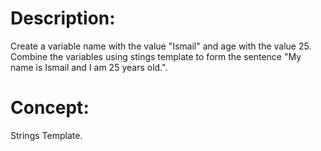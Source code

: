 # Description:
Create a variable name with the value "Ismail" and age with the value 25.
Combine the variables using stings template to form the sentence "My name is Ismail and I am 25 years old.".

# Concept:
Strings Template.
